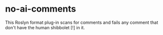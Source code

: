 # no-ai-comments
This Roslyn format plug-in scans for comments and fails any comment that don't have the human shibbolet [!] in it.

